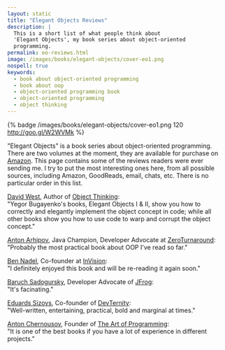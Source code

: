 ```yaml
---
layout: static
title: "Elegant Objects Reviews"
description: |
  This is a short list of what people think about
  'Elegant Objects', my book series about object-oriented
  programming.
permalink: eo-reviews.html
image: /images/books/elegant-objects/cover-eo1.png
nospell: true
keywords:
  - book about object-oriented programming
  - book about oop
  - object-oriented programming book
  - object-oriented programming
  - object thinking
---
```


{% badge /images/books/elegant-objects/cover-eo1.png 120 http://goo.gl/W2WVMk %}

"Elegant Objects" is a book series about object-oriented
programming. There are two volumes at the moment, they are
available for purchase on [Amazon](http://goo.gl/W2WVMk). This page
contains some of the reviews readers were ever sending me. I try to put the most
interesting ones here, from all possible sources, including Amazon,
GoodReads, email, chats, etc. There is no particular order in this list.

[David West](http://davewest.us/),
Author of [Object Thinking](http://amzn.to/2ass77O):<br/>
"Yegor Bugayenko's books, Elegant Objects I & II, show you how to
correctly and elegantly implement the object concept in code; while all
other books show you how to use code to warp and corrupt the object concept."

[Anton Arhipov](https://www.goodreads.com/review/show/1724551901),
Java Champion, Developer Advocate at [ZeroTurnaround](https://zeroturnaround.com/):<br/>
"Probably the most practical book about OOP I've read so far."

[Ben Nadel](https://www.bennadel.com/blog/3108-elegant-objects-by-yegor-bugayenko.htm),
Co-founder at [InVision](https://www.invisionapp.com/):<br/>
"I definitely enjoyed this book and will be re-reading it again soon."

[Baruch Sadogursky](https://www.amazon.com/gp/customer-reviews/R1EAWT563455BU/),
Developer Advocate of [JFrog](https://www.jfrog.com/):<br/>
"It's facinating."

[Eduards Sizovs](https://www.goodreads.com/review/show/1716906360),
Co-founder of [DevTernity](http://devternity.com/):<br/>
"Well-written, entertaining, practical, bold and marginal at times."

[Anton Chernousov](https://www.amazon.com/gp/customer-reviews/R1PLMTYQ0BP6XM/),
Founder of [The Art of Programming](https://theartofprogramming.podbean.com/):<br/>
"It is one of the best books if you have a lot of experience in different projects."

